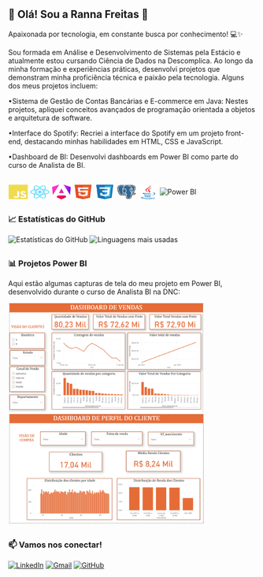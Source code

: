 ## 💜 Olá! Sou a Ranna Freitas 💜

Apaixonada por tecnologia, em constante busca por conhecimento! 💻✨

Sou formada em Análise e Desenvolvimento de Sistemas pela Estácio e atualmente estou cursando Ciência de Dados na Descomplica. Ao longo da minha formação e experiências práticas, desenvolvi projetos que demonstram minha proficiência técnica e paixão pela tecnologia. Alguns dos meus projetos incluem:

•Sistema de Gestão de Contas Bancárias e E-commerce em Java: Nestes projetos, apliquei conceitos avançados de programação orientada a objetos e arquitetura de software.

•Interface do Spotify: Recriei a interface do Spotify em um projeto front-end, destacando minhas habilidades em HTML, CSS e JavaScript.

•Dashboard de BI: Desenvolvi dashboards em Power BI como parte do curso de Analista de BI. 

<div style="display: inline_block"><br>
  <img align="center" alt="Ranna-Js" height="30" width="40" src="https://raw.githubusercontent.com/devicons/devicon/master/icons/javascript/javascript-plain.svg">
  <img align="center" alt="Ranna-React" height="30" width="40" src="https://raw.githubusercontent.com/devicons/devicon/master/icons/react/react-original.svg">
  <img align="center" alt="Ranna-Angular" height="30" width="40" src="https://raw.githubusercontent.com/devicons/devicon/master/icons/angular/angular-original.svg">
  <img align="center" alt="Ranna-HTML" height="30" width="40" src="https://raw.githubusercontent.com/devicons/devicon/master/icons/html5/html5-original.svg">
  <img align="center" alt="Ranna-CSS" height="30" width="40" src="https://raw.githubusercontent.com/devicons/devicon/master/icons/css3/css3-original.svg">
  <img align="center" alt="Ranna-PostgreSQL" height="30" width="40" src="https://raw.githubusercontent.com/devicons/devicon/master/icons/postgresql/postgresql-original.svg">
  <img align="center" alt="Ranna-Java" height="30" width="40" src="https://raw.githubusercontent.com/devicons/devicon/master/icons/java/java-original.svg">
  <img align="center" alt="Power BI" height="30" width="40" src="https://upload.wikimedia.org/wikipedia/commons/thumb/c/cf/New_Power_BI_Logo.svg/600px-New_Power_BI_Logo.svg.png">
</div>

##

### 📈 Estatísticas do GitHub

<div>
  <img src="https://github-readme-stats.vercel.app/api?username=Rannatpf&show_icons=true&theme=radical" alt="Estatísticas do GitHub" />
  <img src="https://github-readme-stats.vercel.app/api/top-langs/?username=Rannatpf&layout=compact&theme=radical" alt="Linguagens mais usadas" />
</div>

##

### 📊 Projetos Power BI

Aqui estão algumas capturas de tela do meu projeto em Power BI, desenvolvido durante o curso de Analista BI na DNC:

<div>
  <img src="https://github.com/Rannatpf/Desafio_Dash_BI_DNC/blob/main/Captura%20de%20tela%202024-09-12%20172236.png" alt="Relatório Power BI 1" width="400" style="display: inline-block; margin-right: 10px;" />
  <img src="https://github.com/Rannatpf/Desafio_Dash_BI_DNC/blob/main/Captura%20de%20tela%202024-09-12%20172304.png" alt="Relatório Power BI 2" width="400" style="display: inline-block;" />
</div>

##

### 📫 Vamos nos conectar!

<div> 
  <a href="https://www.linkedin.com/in/ranna-pansera-de-freitas/" target="_blank"><img src="https://img.shields.io/badge/-LinkedIn-%230077B5?style=for-the-badge&logo=linkedin&logoColor=white" alt="LinkedIn" target="_blank"></a>
  <a href="mailto:rannatpf@gmail.com"><img src="https://img.shields.io/badge/-Gmail-%23D14836?style=for-the-badge&logo=gmail&logoColor=white" alt="Gmail" target="_blank"></a>
  <a href="https://github.com/Rannatpf" target="_blank"><img src="https://img.shields.io/badge/GitHub-181717?style=for-the-badge&logo=github&logoColor=white" alt="GitHub" target="_blank"></a>
</div>
